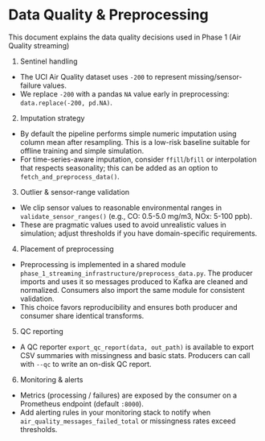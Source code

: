 # Data Quality & Preprocessing

This document explains the data quality decisions used in Phase 1 (Air Quality streaming)

1. Sentinel handling

- The UCI Air Quality dataset uses `-200` to represent missing/sensor-failure values.
- We replace `-200` with a pandas `NA` value early in preprocessing: `data.replace(-200, pd.NA)`.

2. Imputation strategy

- By default the pipeline performs simple numeric imputation using column mean after resampling. This is a low-risk baseline suitable for offline training and simple simulation.
- For time-series-aware imputation, consider `ffill`/`bfill` or interpolation that respects seasonality; this can be added as an option to `fetch_and_preprocess_data()`.

3. Outlier & sensor-range validation

- We clip sensor values to reasonable environmental ranges in `validate_sensor_ranges()` (e.g., CO: 0.5-5.0 mg/m3, NOx: 5-100 ppb).
- These are pragmatic values used to avoid unrealistic values in simulation; adjust thresholds if you have domain-specific requirements.

4. Placement of preprocessing

- Preprocessing is implemented in a shared module `phase_1_streaming_infrastructure/preprocess_data.py`. The producer imports and uses it so messages produced to Kafka are cleaned and normalized. Consumers also import the same module for consistent validation.
- This choice favors reproducibility and ensures both producer and consumer share identical transforms.

5. QC reporting

- A QC reporter `export_qc_report(data, out_path)` is available to export CSV summaries with missingness and basic stats. Producers can call with `--qc` to write an on-disk QC report.

6. Monitoring & alerts

- Metrics (processing / failures) are exposed by the consumer on a Prometheus endpoint (default `:8000`).
- Add alerting rules in your monitoring stack to notify when `air_quality_messages_failed_total` or missingness rates exceed thresholds.

